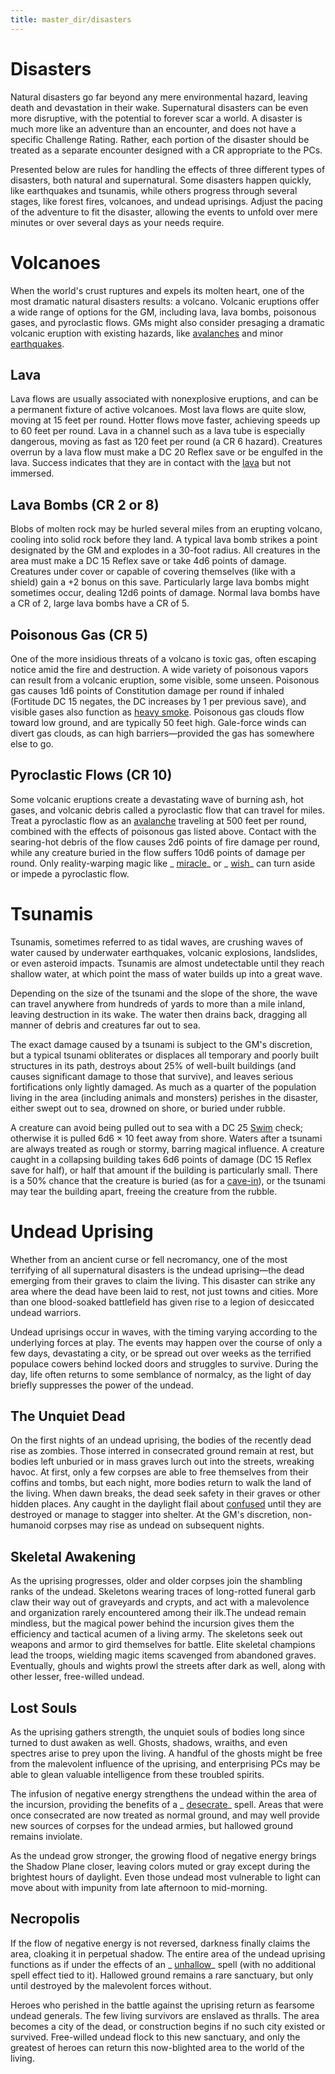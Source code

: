 ```yaml
---
title: master_dir/disasters
---
```

# Disasters

Natural disasters go far beyond any mere environmental hazard, leaving death and devastation in their wake. Supernatural disasters can be even more disruptive, with the potential to forever scar a world. A disaster is much more like an adventure than an encounter, and does not have a specific Challenge Rating. Rather, each portion of the disaster should be treated as a separate encounter designed with a CR appropriate to the PCs.

Presented below are rules for handling the effects of three different types of disasters, both natural and supernatural. Some disasters happen quickly, like earthquakes and tsunamis, while others progress through several stages, like forest fires, volcanoes, and undead uprisings. Adjust the pacing of the adventure to fit the disaster, allowing the events to unfold over mere minutes or over several days as your needs require.

# Volcanoes

When the world's crust ruptures and expels its molten heart, one of the most dramatic natural disasters results: a volcano. Volcanic eruptions offer a wide range of options for the GM, including lava, lava bombs, poisonous gases, and pyroclastic flows. GMs might also consider presaging a dramatic volcanic eruption with existing hazards, like [avalanches](../environment#_avalanches) and minor [earthquakes](../spell_dir/earthquake#_earthquake).

## Lava

Lava flows are usually associated with nonexplosive eruptions, and can be a permanent fixture of active volcanoes. Most lava flows are quite slow, moving at 15 feet per round. Hotter flows move faster, achieving speeds up to 60 feet per round. Lava in a channel such as a lava tube is especially dangerous, moving as fast as 120 feet per round (a CR 6 hazard). Creatures overrun by a lava flow must make a DC 20 Reflex save or be engulfed in the lava. Success indicates that they are in contact with the [lava](../environment#_lava-effects) but not immersed.

## Lava Bombs (CR 2 or 8)

Blobs of molten rock may be hurled several miles from an erupting volcano, cooling into solid rock before they land. A typical lava bomb strikes a point designated by the GM and explodes in a 30-foot radius. All creatures in the area must make a DC 15 Reflex save or take 4d6 points of damage. Creatures under cover or capable of covering themselves (like with a shield) gain a +2 bonus on this save. Particularly large lava bombs might sometimes occur, dealing 12d6 points of damage. Normal lava bombs have a CR of 2, large lava bombs have a CR of 5.

## Poisonous Gas (CR 5)

One of the more insidious threats of a volcano is toxic gas, often escaping notice amid the fire and destruction. A wide variety of poisonous vapors can result from a volcanic eruption, some visible, some unseen. Poisonous gas causes 1d6 points of Constitution damage per round if inhaled (Fortitude DC 15 negates, the DC increases by 1 per previous save), and visible gases also function as [heavy smoke](../environment#_smoke-effects). Poisonous gas clouds flow toward low ground, and are typically 50 feet high. Gale-force winds can divert gas clouds, as can high barriers—provided the gas has somewhere else to go.

## Pyroclastic Flows (CR 10)

Some volcanic eruptions create a devastating wave of burning ash, hot gases, and volcanic debris called a pyroclastic flow that can travel for miles. Treat a pyroclastic flow as an [avalanche](../environment#_avalanches) traveling at 500 feet per round, combined with the effects of poisonous gas listed above. Contact with the searing-hot debris of the flow causes 2d6 points of fire damage per round, while any creature buried in the flow suffers 10d6 points of damage per round. Only reality-warping magic like _ [miracle](../spell_dir/miracle#_miracle)_ or _ [wish](../spell_dir/wish#_wish)_ can turn aside or impede a pyroclastic flow.

# Tsunamis

Tsunamis, sometimes referred to as tidal waves, are crushing waves of water caused by underwater earthquakes, volcanic explosions, landslides, or even asteroid impacts. Tsunamis are almost undetectable until they reach shallow water, at which point the mass of water builds up into a great wave.

Depending on the size of the tsunami and the slope of the shore, the wave can travel anywhere from hundreds of yards to more than a mile inland, leaving destruction in its wake. The water then drains back, dragging all manner of debris and creatures far out to sea.

The exact damage caused by a tsunami is subject to the GM's discretion, but a typical tsunami obliterates or displaces all temporary and poorly built structures in its path, destroys about 25% of well-built buildings (and causes significant damage to those that survive), and leaves serious fortifications only lightly damaged. As much as a quarter of the population living in the area (including animals and monsters) perishes in the disaster, either swept out to sea, drowned on shore, or buried under rubble.

A creature can avoid being pulled out to sea with a DC 25 [Swim](../skill_dir/swim#_swim) check; otherwise it is pulled 6d6 × 10 feet away from shore. Waters after a tsunami are always treated as rough or stormy, barring magical influence. A creature caught in a collapsing building takes 6d6 points of damage (DC 15 Reflex save for half), or half that amount if the building is particularly small. There is a 50% chance that the creature is buried (as for a [cave-in](../environment#_cave-ins-and-collapses)), or the tsunami may tear the building apart, freeing the creature from the rubble.

# Undead Uprising

Whether from an ancient curse or fell necromancy, one of the most terrifying of all supernatural disasters is the undead uprising—the dead emerging from their graves to claim the living. This disaster can strike any area where the dead have been laid to rest, not just towns and cities. More than one blood-soaked battlefield has given rise to a legion of desiccated undead warriors.

Undead uprisings occur in waves, with the timing varying according to the underlying forces at play. The events may happen over the course of only a few days, devastating a city, or be spread out over weeks as the terrified populace cowers behind locked doors and struggles to survive. During the day, life often returns to some semblance of normalcy, as the light of day briefly suppresses the power of the undead.

## The Unquiet Dead

On the first nights of an undead uprising, the bodies of the recently dead rise as zombies. Those interred in consecrated ground remain at rest, but bodies left unburied or in mass graves lurch out into the streets, wreaking havoc. At first, only a few corpses are able to free themselves from their coffins and tombs, but each night, more bodies return to walk the land of the living. When dawn breaks, the dead seek safety in their graves or other hidden places. Any caught in the daylight flail about [confused](../glossary#_confused) until they are destroyed or manage to stagger into shelter. At the GM's discretion, non-humanoid corpses may rise as undead on subsequent nights.

## Skeletal Awakening

As the uprising progresses, older and older corpses join the shambling ranks of the undead. Skeletons wearing traces of long-rotted funeral garb claw their way out of graveyards and crypts, and act with a malevolence and organization rarely encountered among their ilk.The undead remain mindless, but the magical power behind the incursion gives them the efficiency and tactical acumen of a living army. The skeletons seek out weapons and armor to gird themselves for battle. Elite skeletal champions lead the troops, wielding magic items scavenged from abandoned graves. Eventually, ghouls and wights prowl the streets after dark as well, along with other lesser, free-willed undead.

## Lost Souls

As the uprising gathers strength, the unquiet souls of bodies long since turned to dust awaken as well. Ghosts, shadows, wraiths, and even spectres arise to prey upon the living. A handful of the ghosts might be free from the malevolent influence of the uprising, and enterprising PCs may be able to glean valuable intelligence from these troubled spirits.

The infusion of negative energy strengthens the undead within the area of the incursion, providing the benefits of a _ [desecrate](../spell_dir/desecrate#_desecrate)_ spell. Areas that were once consecrated are now treated as normal ground, and may well provide new sources of corpses for the undead armies, but hallowed ground remains inviolate.

As the undead grow stronger, the growing flood of negative energy brings the Shadow Plane closer, leaving colors muted or gray except during the brightest hours of daylight. Even those undead most vulnerable to light can move about with impunity from late afternoon to mid-morning.

## Necropolis

If the flow of negative energy is not reversed, darkness finally claims the area, cloaking it in perpetual shadow. The entire area of the undead uprising functions as if under the effects of an _ [unhallow](../spell_dir/unhallow#_unhallow)_ spell (with no additional spell effect tied to it). Hallowed ground remains a rare sanctuary, but only until destroyed by the malevolent forces without.

Heroes who perished in the battle against the uprising return as fearsome undead generals. The few living survivors are enslaved as thralls. The area becomes a city of the dead, or construction begins if no such city existed or survived. Free-willed undead flock to this new sanctuary, and only the greatest of heroes can return this now-blighted area to the world of the living.

